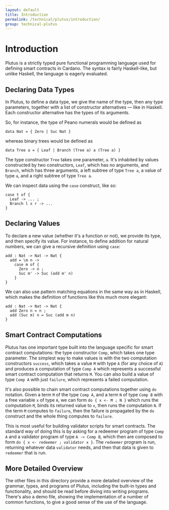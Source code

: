 ```yaml
---
layout: default
title: Introduction
permalink: /technical/plutus/introduction/
group: technical-plutus
---
```

[//]: # (Reviewed at f766612fb6c75b941cbe3c2d9c2db17dd2dc9bd3)

# Introduction

Plutus is a strictly typed pure functional programming language used for
defining smart contracts in Cardano. The syntax is fairly Haskell-like, but
unlike Haskell, the language is eagerly evaluated.

## Declaring Data Types

In Plutus, to define a data type, we give the name of the type, then any type
parameters, together with a list of constructor alternatives — like in Haskell.
Each constructor alternative has the types of its arguments.

So, for instance, the type of Peano numerals would be defined as

~~~
data Nat = { Zero | Suc Nat }
~~~

whereas binary trees would be defined as

~~~
data Tree a = { Leaf | Branch (Tree a) a (Tree a) }
~~~

The type constructor `Tree` takes one parameter, `a`. It's inhabited by values
constructed by two constructors, `Leaf`, which has no arguments, and `Branch`,
which has three arguments, a left subtree of type `Tree a`, a value of type
`a`, and a right subtree of type `Tree a`.

We can inspect data using the `case` construct, like so:

~~~
case t of {
  Leaf -> ... ;
  Branch l x r -> ...
}
~~~

## Declaring Values

To declare a new value (whether it's a function or not), we provide its type, and
then specify its value. For instance, to define addition for natural numbers,
we can give a recursive definition using `case`:

~~~
add : Nat -> Nat -> Nat {
  add = \m n ->
    case m of {
      Zero -> n ;
      Suc m' -> Suc (add m' n)
    }
}
~~~

We can also use pattern matching equations in the same way as in Haskell, which makes the definition of functions like this much more elegant:

~~~
add : Nat -> Nat -> Nat {
  add Zero n = n ;
  add (Suc m) n = Suc (add m n)
}
~~~

## Smart Contract Computations

Plutus has one important type built into the language specific for smart
contract computations: the type constructor `Comp`, which takes one type
parameter. The simplest way to make values is with the two computation
constructors `success`, which takes a value `M` with type `A` (for any choice
of `A`) and produces a computation of type `Comp A` which represents a
successful smart contract computation that returns `M`. You can also build a
value of type `Comp A` with just `failure`, which represents a failed
computation.

It's also possible to chain smart contract computations together using `do`
notation. Given a term `M` of the type `Comp A`, and a term `N` of type
`Comp B` with a free variable `x` of type `A`, we can form `do { x <- M ; N }`
which runs the computation `M`, binds its returned value to `x`, then runs the
computation `N`. If the term `M` computes to `failure`, then the failure is
propagated by the `do` construct and the whole thing computes to `failure`.

This is most useful for building validator scripts for smart contracts. The
standard way of doing this is by asking for a redeemer program of type `Comp A`
and a validator program of type `A -> Comp B`, which then are composed to form
`do { x <- redeemer ; validator x }`. The `redeemer` program is run, returning
whatever data `validator` needs, and then that data is given to `redeemer` that is run.

## More Detailed Overview

The other files in this directory provide a more detailed overview of the
grammar, types, and programs of Plutus, including the built-in types and
functionality, and should be read before diving into writing programs. There's
also a demo file, showing the implementation of a number of common functions,
to give a good sense of the use of the language.
